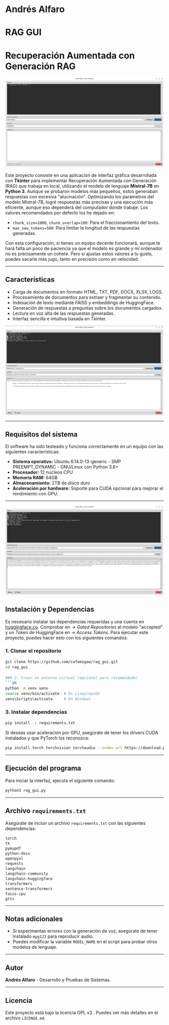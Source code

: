 # Andrés Alfaro
# RAG GUI 
# Recuperación Aumentada con Generación RAG

![Interfaz principal de RAG GUI](https://raw.githubusercontent.com/cafemigao/rag_gui/main/rag_gui-.png)

Este proyecto consiste en una aplicación de interfaz gráfica desarrollada con **Tkinter** para implementar Recuperación Aumentada con Generación (RAG) que trabaja en local, utilizando el modelo de lenguaje **Mistral-7B** en **Python 3**. Aunque se probaron modelos más pequeños, estos generaban respuestas con excesiva "alucinación". Optimizando los parámetros del modelo Mistral-7B, logré respuestas más precisas y una ejecución más eficiente, aunque eso dependerá del computador donde trabaje. Los valores recomendados por defecto los he dejado en:

- `chunk_size=1000`, `chunk_overlap=100`: Para el fraccionamiento del texto.
- `max_new_tokens=500`: Para limitar la longitud de las respuestas generadas.

Con esta configuración, si tienes un equipo decente funcionará, aunque te hará falta un poco de paciencia ya que el modelo es grande y mi ordenador no es precisamente un cohete. Pero si ajustas estos valores a tu gusto, puedes sacarle más jugo, tanto en precisión como en velocidad.


---

## Características
- Carga de documentos en formato HTML, TXT, PDF, DOCX, XLSX, LOGS.
- Procesamiento de documentos para extraer y fragmentar su contenido.
- Indexación de texto mediante FAISS y embeddings de HuggingFace.
- Generación de respuestas a preguntas sobre los documentos cargados.
- Lectura en voz alta de las respuestas generadas.
- Interfaz sencilla e intuitiva basada en Tkinter.

![Procesamiento de un archivo de log](https://raw.githubusercontent.com/cafemigao/rag_gui/main/rag_gui-log.png)

---

## Requisitos del sistema
El software ha sido testeado y funciona correctamente en un equipo con las siguientes características:
- **Sistema operativo:** Ubuntu 6.14.0-13-generic - SMP PREEMPT_DYNAMIC - GNU/Linux con Python 3.8+
- **Procesador:** 12 núcleos CPU
- **Memoria RAM:** 64GB
- **Almacenamiento:** 2TB de disco duro
- **Aceleración por hardware:** Soporte para CUDA opcional para mejorar el rendimiento con GPU.

---

![Interfaz principal de RAG GUI](https://raw.githubusercontent.com/cafemigao/rag_gui/main/rag_gui-respuesta.png)

## Instalación y Dependencias
Es necesario instalar las dependencias requeridas y una cuenta en [huggingface.co](https://huggingface.co/). Comprobar en -> *Gated Repositories* el modelo "accepted" y un Token de HuggingFace en -> *Access Tokens*. Para ejecutar este proyecto, puedes hacer esto con los siguientes comandos:

### 1. Clonar el repositorio
```sh
git clone https://github.com/cafemigao/rag_gui.git
cd rag_gui

### 2. Crear un entorno virtual (opcional pero recomendado)
```sh
python -m venv venv
source venv/bin/activate  # En Linux/macOS
venv\Scripts\activate     # En Windows
```

### 3. Instalar dependencias
```sh
pip install -r requirements.txt
```

Si deseas usar aceleración por GPU, asegúrate de tener los drivers CUDA instalados y que PyTorch los reconozca:
```sh
pip install torch torchvision torchaudio --index-url https://download.pytorch.org/whl/cu118
```

---

## Ejecución del programa
Para iniciar la interfaz, ejecuta el siguiente comando:
```sh
python3 rag_gui.py
```

---

## Archivo `requirements.txt`
Asegúrate de incluir un archivo `requirements.txt` con las siguientes dependencias:
```
torch
tk
pymupdf
python-docx
openpyxl
requests
langchain
langchain-community
langchain-huggingface
transformers
sentence-transformers
faiss-cpu
gtts
```
---

## Notas adicionales
- Si experimentas errores con la generación de voz, asegúrate de tener instalado `mpg123` para reproducir audio.
- Puedes modificar la variable `MODEL_NAME` en el script para probar otros modelos de lenguaje.

---

## Autor
**Andrés Alfaro** - Desarrollo y Pruebas de Sistemas.

---

## Licencia
Este proyecto está bajo la licencia GPL v3 . Puedes ver más detalles en el archivo `LICENSE.md`.


